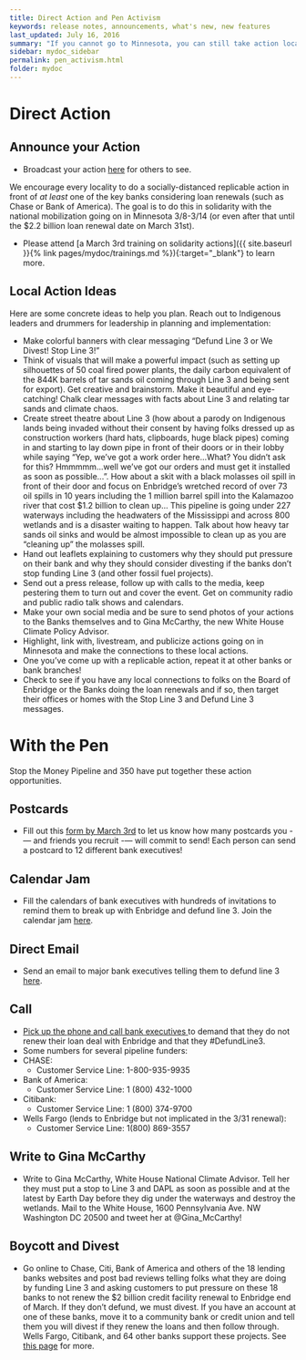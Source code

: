 ```yaml
---
title: Direct Action and Pen Activism
keywords: release notes, announcements, what's new, new features
last_updated: July 16, 2016
summary: "If you cannot go to Minnesota, you can still take action locally, and you can write and call."
sidebar: mydoc_sidebar
permalink: pen_activism.html
folder: mydoc
---
```


# Direct Action

## Announce your Action
- Broadcast your action <a href="https://howilovetheearth.github.io/stopline3_local_actions" target="_blank">here</a> for others to see.


We encourage every locality to do a socially-distanced replicable action in front of _at least_ one of the key banks considering loan
renewals (such as Chase or Bank of America). The goal is to do this in solidarity with the national mobilization going on in
Minnesota 3/8-3/14 (or even after that until the $2.2 billion loan renewal date on March 31st).


- Please attend [a March 3rd training on solidarity actions]({{ site.baseurl }}{% link pages/mydoc/trainings.md %}){:target="_blank"} to learn more.



## Local Action Ideas

Here are some concrete ideas to help you plan. Reach out to Indigenous leaders and drummers for
leadership in planning and implementation:

- Make colorful banners with clear messaging “Defund Line 3 or We Divest! Stop Line 3!”
- Think of visuals that will make a powerful impact (such as setting up silhouettes of 50 coal fired
   power plants, the daily carbon equivalent of the 844K barrels of tar sands oil coming through
   Line 3 and being sent for export). Get creative and brainstorm. Make it beautiful and eye-
   catching! Chalk clear messages with facts about Line 3 and relating tar sands and climate chaos.
- Create street theatre about Line 3 (how about a parody on Indigenous lands being invaded
   without their consent by having folks dressed up as construction workers (hard hats,
   clipboards, huge black pipes) coming in and starting to lay down pipe in front of their doors or in
   their lobby while saying “Yep, we’ve got a work order here...What? You didn’t ask for this?
   Hmmmmm...well we’ve got our orders and must get it installed as soon as possible...”. How
   about a skit with a black molasses oil spill in front of their door and focus on Enbridge’s
   wretched record of over 73 oil spills in 10 years including the 1 million barrel spill into the
   Kalamazoo river that cost $1.2 billion to clean up... This pipeline is going under 227 waterways
   including the headwaters of the Mississippi and across 800 wetlands and is a disaster waiting to
   happen. Talk about how heavy tar sands oil sinks and would be almost impossible to clean up
   as you are “cleaning up” the molasses spill.
- Hand out leaflets explaining to customers why they should put pressure on their bank and why
   they should consider divesting if the banks don’t stop funding Line 3 (and other fossil fuel
   projects).
- Send out a press release, follow up with calls to the media, keep pestering them to turn out and
   cover the event. Get on community radio and public radio talk shows and calendars.
- Make your own social media and be sure to send photos of your actions to the Banks
   themselves and to Gina McCarthy, the new White House Climate Policy Advisor.
- Highlight, link with, livestream, and publicize actions going on in Minnesota and make the
   connections to these local actions.
- One you’ve come up with a replicable action, repeat it at other banks or bank branches!
- Check to see if you have any local connections to folks on the Board of Enbridge or the Banks
   doing the loan renewals and if so, then target their offices or homes with the Stop Line 3 and
   Defund Line 3 messages.
  
# With the Pen
Stop the Money Pipeline and 350 have put together these action opportunities.

## Postcards
- Fill out this <a href="https://docs.google.com/forms/d/e/1FAIpQLSeJIEA95L0Pt8xO3w60ti-6kgiNE3ghxdsX9WyTeldoj-y6YA/viewform?eType=EmailBlastContent&eId=bcccfd77-7cae-4ee9-a397-c9a64144d6b6" target="_blank">form by March 3rd</a>
  to let us know how many postcards you -— and friends you recruit -— will commit to send! Each person can send a postcard to 12 different bank executives!
  
## Calendar Jam
- Fill the calendars of bank executives with hundreds of invitations to remind them to break up with Enbridge and defund
line 3. Join the calendar jam <a href="https://stopthemoneypipeline.com/line-3-calendar-jam/?eType=EmailBlastContent&eId=bcccfd77-7cae-4ee9-a397-c9a64144d6b6" target="_blank">here</a>.
  
## Direct Email
- Send an email to major bank executives telling them to defund line 3 <a href="https://stopthemoneypipeline.com/defund-line-3/?emci=c2ca2534-556b-eb11-9889-00155d43c992&emdi=2c15e6eb-556b-eb11-9889-00155d43c992&ceid=4358187&eType=EmailBlastContent&eId=38b643d7-1fcd-4810-94dc-fce8af930fa7" target="_blank">here</a>.

## Call
- <a href="https://stopthemoneypipeline.com/call-chase-defund-line-3/" target="_blank">Pick up the phone and call bank executives </a> to demand that they do not renew their loan deal with Enbridge and that they #DefundLine3. 
 - Some numbers for several pipeline funders:
 - CHASE:
   - Customer Service Line: 1-800-935-9935
 - Bank of America:
   - Customer Service Line: 1 (800) 432-1000
 - Citibank:
   - Customer Service Line: 1 (800) 374-9700
 - Wells Fargo (lends to Enbridge but not implicated in the 3/31 renewal):
   - Customer Service Line: 1(800) 869-3557

## Write to Gina McCarthy
- Write to Gina McCarthy, White House National Climate Advisor. Tell her they must put a stop to Line 3 and DAPL as soon as possible and at the latest by Earth Day before they dig under the waterways and destroy the wetlands.
Mail to the White House, 1600 Pennsylvania Ave. NW  Washington DC 20500 and tweet her at @Gina_McCarthy!
  
## Boycott and Divest
- Go online to Chase, Citi, Bank of America and others of the 18 lending banks  websites and post bad reviews telling folks what they are doing by funding Line 3 and asking customers to put pressure on these 18 banks to not renew the $2 billion credit facility renewal to Enbridge end of March.  If they don’t defund, we must divest.  If you have an account at one of these banks, move it to a community bank or credit union and tell them you will divest if they renew the loans and then follow through.  Wells Fargo, Citibank, and 64 other banks support these projects. See <a href="https://mazaskatalks.org/#theboycott" target="_blank"> this page</a> for more.
